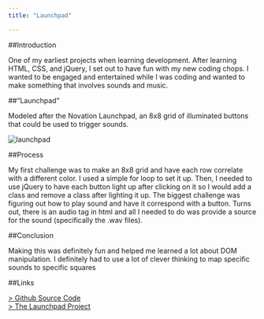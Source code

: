 ```yaml
---
title: "Launchpad"

---
```


##Introduction

One of my earliest projects when learning development. After learning HTML, CSS, and jQuery, I set out to have fun with my new coding chops. I wanted to be engaged and entertained while I was coding and wanted to make something that involves sounds and music. 

##“Launchpad”

Modeled after the Novation Launchpad, an 8x8 grid of illuminated buttons that could be used to trigger sounds. 

![launchpad](launchpad.png)

##Process

My first challenge was to make an 8x8 grid and have each row correlate with a different color. I used a simple for loop to set it up. Then, I needed to use jQuery to have each button light up after clicking on it so I would add a class and remove a class after lighting it up. 
The biggest challenge was figuring out how to play sound and have it correspond with a button. Turns out, there is an audio tag in html and all I needed to do was provide a source for the sound (specifically the .wav files).

##Conclusion

Making this was definitely fun and helped me learned a lot about DOM manipulation. I definitely had to use a lot of clever thinking to map specific sounds to specific squares 

##Links

[> Github Source Code][1]  
[> The Launchpad Project][2]  

[1]: https://github.com/ThomasChang7/launchpad
[2]: https://digi-launchpad.herokuapp.com/
